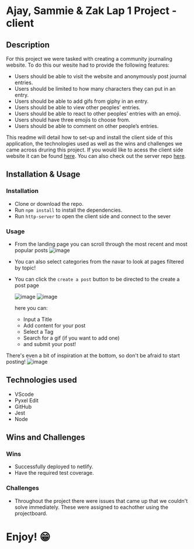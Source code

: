 # Ajay, Sammie & Zak Lap 1 Project - client

## Description

For this project we were tasked with creating a community journaling website. To do this our wesite had to provide the following features:

* Users should be able to visit the website and anonymously post journal entries.
* Users should be limited to how many characters they can put in an entry.
* Users should be able to add gifs from giphy in an entry.
* Users should be able to view other peoples' entries.
* Users should be able to react to other peoples’ entries with an emoji.
* Users should have three emojis to choose from.
* Users should be able to comment on other people’s entries.

This readme will detail how to set-up and install the client side of this application, the technologies used as well as the wins and challenges we came across druring this project. If you would like to acess the client side website it can be found [here](https://sazjournalismproject.netlify.app/). You can also check out the server repo [here](https://github.com/zakgogi/journalism-lap-1-server).

## Installation & Usage

### Installation

* Clone or download the repo.
* Run `npm install` to install the dependencies.
* Run `http-server` to open the client side and connect to the sever

### Usage

* From the landing page you can scroll through the most recent and most popular posts
  ![image](https://user-images.githubusercontent.com/44873112/125068392-55e58000-e0ad-11eb-9a4a-16be0df65d98.png)

* You can also select categories from the navar to look at pages filtered by topic!
* You can click the `create a post` button to be directed to the create a post page
  
  ![image](https://user-images.githubusercontent.com/44873112/125068488-71e92180-e0ad-11eb-9fbe-ebfb56eb858b.png)
  ![image](https://user-images.githubusercontent.com/44873112/125068595-8e855980-e0ad-11eb-8ba8-cd1551108cf1.png)

  here you can:
  * Input a Title
  * Add content for your post
  * Select a Tag
  * Search for a gif (if you want to add one)
  * and submit your post!
  
There's even a bit of inspiration at the bottom, so don't be afraid to start posting!
![image](https://user-images.githubusercontent.com/44873112/125068715-b4aaf980-e0ad-11eb-8723-585338c866c9.png)

## Technologies used

* VScode
* Pyxel Edit
* GitHub
* Jest
* Node

## Wins and Challenges

### Wins

* Successfully deployed to netlify.
* Have the required test coverage.

### Challenges

* Throughout the project there were issues that came up that we couldn't solve immediately. These were assigned to eachother using the projectboard.

# Enjoy! 😁
